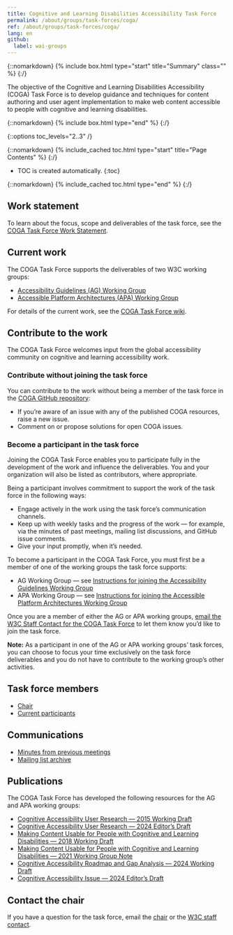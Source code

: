 ```yaml
---
title: Cognitive and Learning Disabilities Accessibility Task Force
permalink: /about/groups/task-forces/coga/
ref: /about/groups/task-forces/coga/
lang: en
github:
  label: wai-groups
---
```


{::nomarkdown}
{% include box.html type="start" title="Summary" class="" %}
{:/}

The objective of the Cognitive and Learning Disabilities Accessibility (COGA) Task Force is to develop guidance and techniques for content authoring and user agent implementation to make web content accessible to people with cognitive and learning disabilities.

{::nomarkdown}
{% include box.html type="end" %}
{:/}

{::options toc_levels="2..3" /}

{::nomarkdown}
{% include_cached toc.html type="start" title="Page Contents" %}
{:/}

-   TOC is created automatically.
{:toc}

{::nomarkdown}
{% include_cached toc.html type="end" %}
{:/}

## Work statement

To learn about the focus, scope and deliverables of the task force, see the [COGA Task Force Work Statement](/about/groups/task-forces/coga/work-statement/).

## Current work

The COGA Task Force supports the deliverables of two W3C working groups:

* [Accessibility Guidelines (AG) Working Group](/about/groups/agwg/)
* [Accessible Platform Architectures (APA) Working Group](/about/groups/apawg/)

For details of the current work, see the [COGA Task Force wiki](https://www.w3.org/WAI/GL/task-forces/coga/wiki).

## Contribute to the work

The COGA Task Force welcomes input from the global accessibility community on cognitive and learning accessibility work.

### Contribute without joining the task force

You can contribute to the work without being a member of the task force in the [COGA GitHub repository](https://github.com/w3c/coga/issues):
* If you’re aware of an issue with any of the published COGA resources, raise a new issue.
* Comment on or propose solutions for open COGA issues.

### Become a participant in the task force

Joining the COGA Task Force enables you to participate fully in the development of the work and influence the deliverables. You and your organization will also be listed as contributors, where appropriate.

Being a participant involves commitment to support the work of the task force in the following ways:

* Engage actively in the work using the task force’s communication channels.
* Keep up with weekly tasks and the progress of the work &mdash; for example, via the minutes of past meetings, mailing list discussions, and GitHub issue comments.
* Give your input promptly, when it’s needed.

To become a participant in the COGA Task Force, you must first be a member of one of the working groups the task force supports:
* AG Working Group &mdash; see [Instructions for joining the Accessibility Guidelines Working Group](https://www.w3.org/groups/wg/ag/instructions/)
* APA Working Group &mdash; see [Instructions for joining the Accessible Platform Architectures Working Group](https://www.w3.org/groups/wg/apa/instructions/)

Once you are a member of either the AG or APA working groups, [email the W3C Staff Contact for the COGA Task Force](https://www.w3.org/groups/tf/cognitive-a11y-tf/participants/#staff) to let them know you’d like to join the task force. 

**Note:** As a participant in one of the AG or APA working groups’ task forces, you can choose to focus your time exclusively on the task force deliverables and you do not have to contribute to the working group’s other activities.

## Task force members

* [Chair](https://www.w3.org/groups/tf/cognitive-a11y-tf/participants/#chairs)
* [Current participants](https://www.w3.org/groups/tf/cognitive-a11y-tf/participants/#participants)

## Communications

* [Minutes from previous meetings](https://www.w3.org/WAI/GL/task-forces/coga/minutes)
* [Mailing list archive](http://lists.w3.org/Archives/Public/public-cognitive-a11y-tf/)

## Publications

The COGA Task Force has developed the following resources for the AG and APA working groups:

* [Cognitive Accessibility User Research &mdash; 2015 Working Draft](https://w3c.github.io/coga/user-research/
)
* [Cognitive Accessibility User Research &mdash; 2024 Editor’s Draft](https://www.w3.org/TR/coga-user-research/
)
* [Making Content Usable for People with Cognitive and Learning Disabilities &mdash; 2018 Working Draft](https://www.w3.org/TR/2018/WD-coga-usable-20181211/)
* [Making Content Usable for People with Cognitive and Learning Disabilities &mdash; 2021 Working Group Note](https://www.w3.org/TR/coga-usable/)
* [Cognitive Accessibility Roadmap and Gap Analysis &mdash; 2024 Working Draft](https://w3c.github.io/coga/gap-analysis/)
* [Cognitive Accessibility Issue &mdash; 2024 Editor’s Draft](https://w3c.github.io/coga/issue-papers/)

## Contact the chair

If you have a question for the task force, email the [chair](https://www.w3.org/groups/tf/cognitive-a11y-tf/participants/#chairs) or the [W3C staff contact](https://www.w3.org/groups/tf/cognitive-a11y-tf/participants/#staff). 
